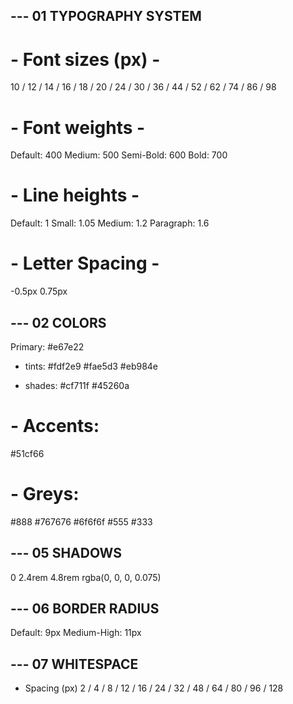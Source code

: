 ## --- 01 TYPOGRAPHY SYSTEM

# - Font sizes (px) -

10 / 12 / 14 / 16 / 18 / 20 / 24 / 30 / 36 / 44 / 52 / 62 / 74 / 86 / 98

# - Font weights -

Default: 400
Medium: 500
Semi-Bold: 600
Bold: 700

# - Line heights -

Default: 1
Small: 1.05
Medium: 1.2
Paragraph: 1.6

# - Letter Spacing -

-0.5px
0.75px

## --- 02 COLORS

Primary:
#e67e22

- tints:
  #fdf2e9
  #fae5d3
  #eb984e

- shades:
  #cf711f
  #45260a

# - Accents:

#51cf66

# - Greys:

#888
#767676
#6f6f6f
#555
#333

## --- 05 SHADOWS

0 2.4rem 4.8rem rgba(0, 0, 0, 0.075)

## --- 06 BORDER RADIUS

Default: 9px
Medium-High: 11px

## --- 07 WHITESPACE

- Spacing (px)
  2 / 4 / 8 / 12 / 16 / 24 / 32 / 48 / 64 / 80 / 96 / 128
